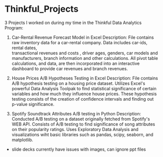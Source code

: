 # Thinkful_Projects
3 Projects I worked on during my time in the Thinkful Data Analytics Program:

1. Car-Rental Revenue Forecast Model in Excel
Description: File contains raw inventory data for a car-rental company. Data includes car-ids, rental dates,     
transactional revenues and costs , driver ages, genders, car models and manufacturers, branch information and other 
calculations. All pivot table calculations, and data, are then incorporated into an interactive dashboard to provide 
car revenues and branch revenues. 
  
  
2. House Prices A/B Hypotheses Testing in Excel 
Description: File contains A/B hypothesis testing on a housing price dataset. Utilizes Excel's powerful Data Analysis Toolpak to find statistical significance of certain variables and how much they influence house prices. These hypothesis testing consists of the creation of confidence intervals and finding out p-value significance. 
  
  
3. Spotify Soundtrack Attributes A/B testing in Python
Description: Conducted A/B testing on a dataset originally fetched from Spotify's WEB API. Consists of A/B testing to find significance of song attributes on their popularity ratings. Uses Exploratory Data Analysis and visualizations wiht basic libraries such as pandas, scipy, seaborn, and matplotlib.


- slide decks currently have issues with images, can ignore ppt files 
